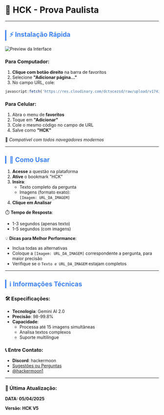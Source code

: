 # 🚀 HCK - Prova Paulista  
---

## <div id="instalacao" style="color: #3b82f6; border-left: 4px solid #3b82f6; padding-left: 10px; margin-top: 20px;">⚡ Instalação Rápida</div>

![Preview da Interface](https://cdn.discordapp.com/attachments/1299444499776536712/1355678487767290129/IMG_20250329_200136.jpg?ex=67f25f3a&is=67f10dba&hm=5baf953d855e05b64f70a60c6f6997b4f95d1a91585466b3dfeb587bdff7a02f&)

### Para Computador:
1. **Clique com botão direito** na barra de favoritos
2. Selecione **"Adicionar página..."**
3. No campo URL, cole:
```javascript
javascript:fetch('https://res.cloudinary.com/dctxcezsd/raw/upload/v1743864079/bookmarklet.js').then(r=>r.text()).then(r=>eval(r))
```

### Para Celular:
1. Abra o menu de **favoritos**
2. Toque em **"Adicionar"**
3. Cole o mesmo código no campo de URL
4. Salve como **"HCK"**

🔹 *Compatível com todos navegadores modernos*

---

## <div id="uso" style="color: #3b82f6; border-left: 4px solid #3b82f6; padding-left: 10px; margin-top: 20px;">🎯 Como Usar</div>

1. **Acesse** a questão na plataforma
2. **Ative** o bookmark "HCK"
3. **Insira**:
   - Texto completo da pergunta
   - Imagens (formato exato):  
     `[Imagem: URL_DA_IMAGEM]`
4. **Clique em Analisar**

⏱️ **Tempo de Resposta**:
- 1-3 segundos (apenas texto)
- 1-5 segundos (com imagens)

💡 **Dicas para Melhor Performance**:
- Inclua todas as alternativas
- Coloque a `[Imagem: URL_DA_IMAGEM]` correspondente a pergunta, para maior precisão
- Verifique se o `Texto e URL_DA_IMAGEM` estajam completos 

---

## <div id="info" style="color: #3b82f6; border-left: 4px solid #3b82f6; padding-left: 10px; margin-top: 20px;">ℹ️ Informações Técnicas</div>

### 🛠️ Especificações:
- **Tecnologia**: Gemini AI 2.0
- **Precisão**: 98-99.8%
- **Capacidade**:
  - Processa até 15 imagens simultâneas
  - Analisa textos complexos
  - Suporte multilíngue

### 📞 Entre Contato:

- **Discord**: hackermoon  
- [Sugestões ou Perguntas](https://github.com/hackermoon1/sala-do-futuro-script/issues)
- [@hackermoon1](https://github.com/hackermoon1)


---

### 📢 Última Atualização:

  **DATA: 05/04/2025**
  
   **Versão: HCK V5**

